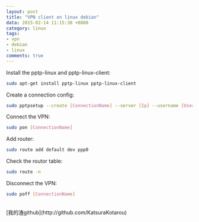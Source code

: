 ```yaml
---
layout: post
title: "VPN client on linux debian"
data: 2015-02-14 11:15:30 +0800
category: linux
tags:
- vpn 
- debian
- linux
comments: true
---
```


Install the pptp-linux and pptp-linux-client:

```bash
sudo apt-get install pptp-linux pptp-linux-client
```
Create a connection config:

```bash
sudo pptpsetup --create [ConnectionName] --server [Ip] --username [Username] --password [Password] --encrypt
```

Connect the VPN:

```bash 
sudo pon [ConnectionName]
```

Add router:

```bash 
sudo route add default dev ppp0
```

Check the routor table:

```bash 
sudo route -n
```

Disconnect the VPN:

```bash 
sudo poff [ConnectionName]
```

<br>
[我的渣github](http://github.com/KatsuraKotarou)
